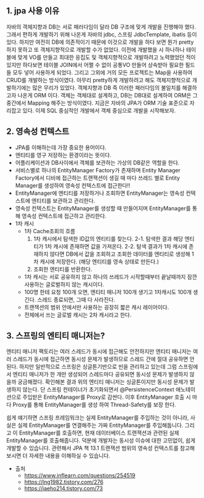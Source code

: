 ## 1. jpa 사용 이유
자바의 객체지향과 DB는 서로 패러다임이 달라 DB 구조에 맞게 개발을 진행해야 했다.
그래서 편하게 개발하기 위해 나온게 자바의 jdbc, 스프링 JdbcTemplate, ibatis 등이 있다.
하지만 여전히 DB에 의존적이기 때문에 이것으로 개발을 하다 보면 뭔가 pretty 하지 못하고 또 객체지향적으로 개발할 수가 없었다.
이전에 개발했을 시 하나하나 테이블에 맞게 VO를 만들고 최대한 응집도 및 객체지향적으로 개발하려고 노력했었던 적이 있지만
하다보면 테이블 JOIN에서 어쩔 수 없이 공통VO 만들어 상속받아 필요한 필드들 모두 넣어 사용하게 되었다.
그리고 그외에 거의 모든 프로젝트는 Map을 사용하여 CRUD를 개발하는 방식이였다.
아무리 pretty하게 개발하려고 해도 객체지향적으로 개발하기에는 많은 무리가 있었다.
객체지향과 DB 즉 이러한 패러다임의 불일치를 해결하고자 나온게 ORM 이다.
객체는 객체대로 설계하고, DB는 DB대로 설계하여 ORM은 그 중간에서 Mapping 해주는 방식이였다.
지금은 자바의 JPA가 ORM 기술 표준으로 자리잡고 있다.
이제 SQL 중심적인 개발에서 객체 중심으로 개발을 시작해보자.

## 2. 영속성 컨텍스트
- JPA를 이해하는데 가장 중요한 용어이다.
- 엔티티를 영구 저장하는 환경이라는 뜻이다.
- 어플리케이션과 DB사이에서 객체를 보관하는 가상의 DB같은 역할을 한다.
- 서비스별로 하나의 EntityManager Factory가 존재하며 Entity Manager Factory에서 디비에 접근하는 트랜잭션이 생길 때 마다 쓰레드 별로 Entity Manager를 생성하여 영속성 컨텍스트에 접근한다!!
- EntityManager에 엔티티를 저장하거나 조회하면 EntityManager는 영속성 컨텍스트에 엔티티를 보관하고 관리한다.
- 영속성 컨텍스트는 EntityManager를 생성할 때 만들어지며 EntityManager를 통해 영속성 컨텍스트에 접근하고 관리한다.
- 1차 캐시
    - 1차 Cache조회의 흐름
        1. 1차 캐시에서 탐색한 ID값의 엔티티를 찾는다.
        2-1. 탐색한 결과 해당 엔티티가 1차 캐시에 존재하면 값을 가져온다.
        2-2. 탐색 결과가 1차 캐시에 존재하지 않다면 DB에서 값을 조회하고 조회한 데이터를 엔티티로 생성해 1차 캐시에 저장한다. (해당 엔티티를 영속 상태로 만든다.)
        3. 조회한 엔티티를 반환한다.
    - 1차 캐시는 서로 공유하지 않고 하나의 쓰레드가 시작할때부터 끝날때까지 잠깐 사용하는 글로벌하지 않는 캐시이다.
    - 100명 한테 요청 100개 오면, 엔티티 매니저 100개 생기고 1차캐시도 100개 생긴다. 스레드 종료되면, 그때 다 사라진다.
    - 트랜잭션의 범위 안에서만 사용하는 굉장히 짧은 캐시 레이어이다.
    - 전체에서 쓰는 글로벌 캐시는 2차 캐시라고 한다.

## 3. 스프링의 엔티티 매니저는?
엔티티 매니저 팩토리는 여러 스레드가 동시에 접근해도 안전하지만 엔티티 매니저는 여러 스레드가 동시에 접근하면 동시성
문제가 발생하므로 스레드 간에 절대 공유하면 안 된다.
하지만 일반적으로 스프링은 싱글톤기반으로 빈을 관리하고 있는데
그럼 스프링에서 엔티티 매니저가 한 개만 생성되어 스레드마다 공유되면 동시성 문제가 발생하지 않을까 궁금해졌다.
확인해본 결과 위의 엔티티 매니저는 싱글톤이지만 동시성 문제가 발생하지 않는다.
단 스프링 컨테이너가 초기화되면서 @PersistenceContext 애노테이션으로 주입받은 EntityManager를 Proxy로 감싼다.
이후 EntityManager 호출 시 마다 Proxy를 통해 EntityManager를 생성 하여 Thread-Safety를 보장 한다.

쉽게 얘기하면
스프링 프레임워크는 실제 EntityManager를 주입하는 것이 아니라, 사실은 실제 EntityManager를 연결해주는 가짜 EntityManager를 주입해둡니다.
그리고 이 EntityManager를 호출하면, 현재 데이터베이스 트랜잭션과 관련된 실제 EntityManager를 호출해줍니다.
덕분에 개발자는 동시성 이슈에 대한 고민없이, 쉽게 개발할 수 있습니다.
관련해서 JPA 책 13.1 트랜잭션 범위의 영속성 컨텍스트를 참고해보시면 더 자세한 내용을 이해하실 수 있습니다.

- 출처
    - https://www.inflearn.com/questions/254519
    - https://lng1982.tistory.com/276
    - https://jaeho214.tistory.com/73
